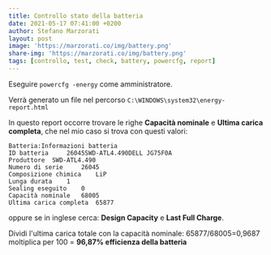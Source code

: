 ```yaml
---
title: Controllo stato della batteria
date: 2021-05-17 07:41:00 +0200
author: Stefano Marzorati
layout: post
image: 'https://marzorati.co/img/battery.png'
share-img: 'https://marzorati.co/img/battery.png'
tags: [controllo, test, check, battery, powercfg, report]
---
```

Eseguire <code>powercfg -energy</code> come amministratore.   

Verrà generato un file nel percorso <code>C:\WINDOWS\system32\energy-report.html</code>

In questo report occorre trovare le righe **Capacità nominale** e **Ultima carica completa**, che nel mio caso si trova con questi valori:   

	Batteria:Informazioni batteria
	ID batteria 	26045SWD-ATL4.490DELL JG75F0A
	Produttore 	SWD-ATL4.490
	Numero di serie 	26045
	Composizione chimica 	LiP
	Lunga durata 	1
	Sealing eseguito 	0
	Capacità nominale 	68005
	Ultima carica completa 	65877

oppure se in inglese cerca: **Design Capacity** e **Last Full Charge**.   

Dividi l'ultima carica totale con la capacità nominale: 65877/68005=0,9687 moltiplica per 100 = **96,87% efficienza della batteria**
